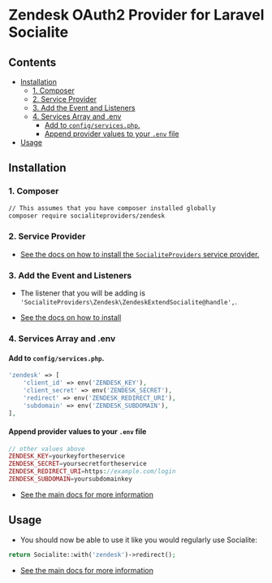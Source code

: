 # Zendesk OAuth2 Provider for Laravel Socialite

<!-- START doctoc generated TOC please keep comment here to allow auto update -->
<!-- DON'T EDIT THIS SECTION, INSTEAD RE-RUN doctoc TO UPDATE -->
## Contents

- [Installation](#installation)
  - [1. Composer](#1-composer)
  - [2. Service Provider](#2-service-provider)
  - [3. Add the Event and Listeners](#3-add-the-event-and-listeners)
  - [4. Services Array and .env](#4-services-array-and-env)
    - [Add to `config/services.php`.](#add-to-configservicesphp)
    - [Append provider values to your `.env` file](#append-provider-values-to-your-env-file)
- [Usage](#usage)

<!-- END doctoc generated TOC please keep comment here to allow auto update -->


## Installation

### 1. Composer

```bash
// This assumes that you have composer installed globally
composer require socialiteproviders/zendesk
```

### 2. Service Provider

* [See the docs on how to install the `SocialiteProviders` service provider.](https://github.com/SocialiteProviders/Manager#2-service-provider)


### 3. Add the Event and Listeners

* The listener that you will be adding is `'SocialiteProviders\Zendesk\ZendeskExtendSocialite@handle',`.

* [See the docs on how to install](https://github.com/SocialiteProviders/Manager#3-add-the-event-and-listeners)

### 4. Services Array and .env

#### Add to `config/services.php`.

```php
'zendesk' => [
    'client_id' => env('ZENDESK_KEY'),
    'client_secret' => env('ZENDESK_SECRET'),
    'redirect' => env('ZENDESK_REDIRECT_URI'),
    'subdomain' => env('ZENDESK_SUBDOMAIN'),
],
```

#### Append provider values to your `.env` file

```php
// other values above
ZENDESK_KEY=yourkeyfortheservice
ZENDESK_SECRET=yoursecretfortheservice
ZENDESK_REDIRECT_URI=https://example.com/login
ZENDESK_SUBDOMAIN=yoursubdomainkey
```

* [See the main docs for more information](https://github.com/SocialiteProviders/Manager#4-services-array-and-env)


## Usage

* You should now be able to use it like you would regularly use Socialite:

```php
return Socialite::with('zendesk')->redirect();
```

* [See the main docs for more information](https://github.com/SocialiteProviders/Manager#usage)
